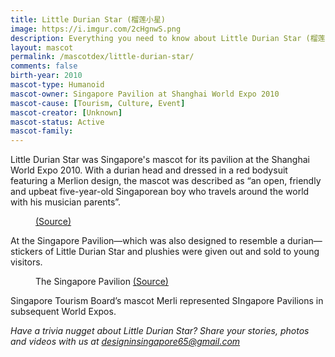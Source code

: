 ```yaml
---
title: Little Durian Star (榴莲小星)
image: https://i.imgur.com/2cHgnwS.png
description: Everything you need to know about Little Durian Star (榴莲小星)
layout: mascot
permalink: /mascotdex/little-durian-star/
comments: false
birth-year: 2010
mascot-type: Humanoid
mascot-owner: Singapore Pavilion at Shanghai World Expo 2010
mascot-cause: [Tourism, Culture, Event]
mascot-creator: [Unknown]
mascot-status: Active
mascot-family: 
---
```


Little Durian Star was Singapore's mascot for its pavilion at the Shanghai World Expo 2010. With a durian head and dressed in a red bodysuit featuring a Merlion design, the mascot was described as “an open, friendly and upbeat five-year-old Singaporean boy who travels around the world with his musician parents”.

<figure>
<img src="https://i.imgur.com/p2wr0c6.jpg" alt="">
<figcaption><a href="https://news.sina.cn/sa/2009-11-27/detail-ikmyaawa2334571.d.html" target="_blank">(Source)</a></figcaption>
</figure>

At the Singapore Pavilion—which was also designed to resemble a durian—stickers of Little Durian Star and plushies were given out and sold to young visitors.

<figure>
<img src="https://i.imgur.com/MbWKhXc.jpg" alt="">
<figcaption>The Singapore Pavilion <a href="https://news.sina.cn/sa/2009-11-27/detail-ikmyaawa2334571.d.html" target="_blank">(Source)</a></figcaption>
</figure>

Singapore Tourism Board’s mascot Merli represented SIngapore Pavilions in subsequent World Expos. 

<i>Have a trivia nugget about Little Durian Star? Share your stories, photos and videos with us at designinsingapore65@gmail.com</i>
